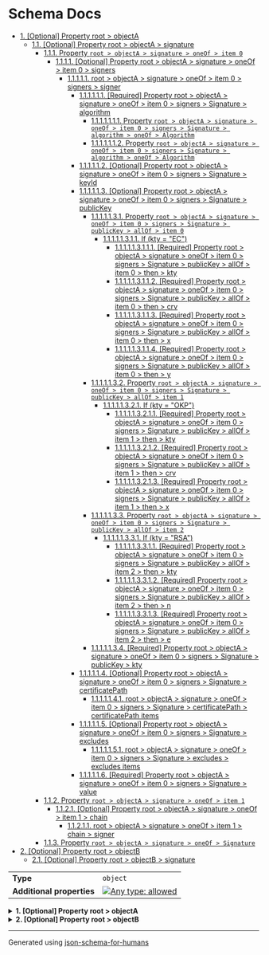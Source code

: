 # Schema Docs

- [1. [Optional] Property root > objectA](#objectA)
  - [1.1. [Optional] Property root > objectA > signature](#objectA_signature)
    - [1.1.1. Property `root > objectA > signature > oneOf > item 0`](#objectA_signature_oneOf_i0)
      - [1.1.1.1. [Optional] Property root > objectA > signature > oneOf > item 0 > signers](#objectA_signature_oneOf_i0_signers)
        - [1.1.1.1.1. root > objectA > signature > oneOf > item 0 > signers > signer](#autogenerated_heading_2)
          - [1.1.1.1.1.1. [Required] Property root > objectA > signature > oneOf > item 0 > signers > Signature > algorithm](#objectA_signature_oneOf_i0_signers_items_algorithm)
            - [1.1.1.1.1.1.1. Property `root > objectA > signature > oneOf > item 0 > signers > Signature > algorithm > oneOf > Algorithm`](#objectA_signature_oneOf_i0_signers_items_algorithm_oneOf_i0)
            - [1.1.1.1.1.1.2. Property `root > objectA > signature > oneOf > item 0 > signers > Signature > algorithm > oneOf > Algorithm`](#objectA_signature_oneOf_i0_signers_items_algorithm_oneOf_i1)
          - [1.1.1.1.1.2. [Optional] Property root > objectA > signature > oneOf > item 0 > signers > Signature > keyId](#objectA_signature_oneOf_i0_signers_items_keyId)
          - [1.1.1.1.1.3. [Optional] Property root > objectA > signature > oneOf > item 0 > signers > Signature > publicKey](#objectA_signature_oneOf_i0_signers_items_publicKey)
            - [1.1.1.1.1.3.1. Property `root > objectA > signature > oneOf > item 0 > signers > Signature > publicKey > allOf > item 0`](#objectA_signature_oneOf_i0_signers_items_publicKey_allOf_i0)
              - [1.1.1.1.1.3.1.1. If (kty = "EC")](#autogenerated_heading_3)
                - [1.1.1.1.1.3.1.1.1. [Required] Property root > objectA > signature > oneOf > item 0 > signers > Signature > publicKey > allOf > item 0 > then > kty](#objectA_signature_oneOf_i0_signers_items_publicKey_allOf_i0_then_kty)
                - [1.1.1.1.1.3.1.1.2. [Required] Property root > objectA > signature > oneOf > item 0 > signers > Signature > publicKey > allOf > item 0 > then > crv](#objectA_signature_oneOf_i0_signers_items_publicKey_allOf_i0_then_crv)
                - [1.1.1.1.1.3.1.1.3. [Required] Property root > objectA > signature > oneOf > item 0 > signers > Signature > publicKey > allOf > item 0 > then > x](#objectA_signature_oneOf_i0_signers_items_publicKey_allOf_i0_then_x)
                - [1.1.1.1.1.3.1.1.4. [Required] Property root > objectA > signature > oneOf > item 0 > signers > Signature > publicKey > allOf > item 0 > then > y](#objectA_signature_oneOf_i0_signers_items_publicKey_allOf_i0_then_y)
            - [1.1.1.1.1.3.2. Property `root > objectA > signature > oneOf > item 0 > signers > Signature > publicKey > allOf > item 1`](#objectA_signature_oneOf_i0_signers_items_publicKey_allOf_i1)
              - [1.1.1.1.1.3.2.1. If (kty = "OKP")](#autogenerated_heading_4)
                - [1.1.1.1.1.3.2.1.1. [Required] Property root > objectA > signature > oneOf > item 0 > signers > Signature > publicKey > allOf > item 1 > then > kty](#objectA_signature_oneOf_i0_signers_items_publicKey_allOf_i1_then_kty)
                - [1.1.1.1.1.3.2.1.2. [Required] Property root > objectA > signature > oneOf > item 0 > signers > Signature > publicKey > allOf > item 1 > then > crv](#objectA_signature_oneOf_i0_signers_items_publicKey_allOf_i1_then_crv)
                - [1.1.1.1.1.3.2.1.3. [Required] Property root > objectA > signature > oneOf > item 0 > signers > Signature > publicKey > allOf > item 1 > then > x](#objectA_signature_oneOf_i0_signers_items_publicKey_allOf_i1_then_x)
            - [1.1.1.1.1.3.3. Property `root > objectA > signature > oneOf > item 0 > signers > Signature > publicKey > allOf > item 2`](#objectA_signature_oneOf_i0_signers_items_publicKey_allOf_i2)
              - [1.1.1.1.1.3.3.1. If (kty = "RSA")](#autogenerated_heading_5)
                - [1.1.1.1.1.3.3.1.1. [Required] Property root > objectA > signature > oneOf > item 0 > signers > Signature > publicKey > allOf > item 2 > then > kty](#objectA_signature_oneOf_i0_signers_items_publicKey_allOf_i2_then_kty)
                - [1.1.1.1.1.3.3.1.2. [Required] Property root > objectA > signature > oneOf > item 0 > signers > Signature > publicKey > allOf > item 2 > then > n](#objectA_signature_oneOf_i0_signers_items_publicKey_allOf_i2_then_n)
                - [1.1.1.1.1.3.3.1.3. [Required] Property root > objectA > signature > oneOf > item 0 > signers > Signature > publicKey > allOf > item 2 > then > e](#objectA_signature_oneOf_i0_signers_items_publicKey_allOf_i2_then_e)
            - [1.1.1.1.1.3.4. [Required] Property root > objectA > signature > oneOf > item 0 > signers > Signature > publicKey > kty](#objectA_signature_oneOf_i0_signers_items_publicKey_kty)
          - [1.1.1.1.1.4. [Optional] Property root > objectA > signature > oneOf > item 0 > signers > Signature > certificatePath](#objectA_signature_oneOf_i0_signers_items_certificatePath)
            - [1.1.1.1.1.4.1. root > objectA > signature > oneOf > item 0 > signers > Signature > certificatePath > certificatePath items](#autogenerated_heading_6)
          - [1.1.1.1.1.5. [Optional] Property root > objectA > signature > oneOf > item 0 > signers > Signature > excludes](#objectA_signature_oneOf_i0_signers_items_excludes)
            - [1.1.1.1.1.5.1. root > objectA > signature > oneOf > item 0 > signers > Signature > excludes > excludes items](#autogenerated_heading_7)
          - [1.1.1.1.1.6. [Required] Property root > objectA > signature > oneOf > item 0 > signers > Signature > value](#objectA_signature_oneOf_i0_signers_items_value)
    - [1.1.2. Property `root > objectA > signature > oneOf > item 1`](#objectA_signature_oneOf_i1)
      - [1.1.2.1. [Optional] Property root > objectA > signature > oneOf > item 1 > chain](#objectA_signature_oneOf_i1_chain)
        - [1.1.2.1.1. root > objectA > signature > oneOf > item 1 > chain > signer](#autogenerated_heading_8)
    - [1.1.3. Property `root > objectA > signature > oneOf > Signature`](#objectA_signature_oneOf_i2)
- [2. [Optional] Property root > objectB](#objectB)
  - [2.1. [Optional] Property root > objectB > signature](#objectB_signature)

|                           |                                                                                                                                   |
| ------------------------- | --------------------------------------------------------------------------------------------------------------------------------- |
| **Type**                  | `object`                                                                                                                          |
| **Additional properties** | [![Any type: allowed](https://img.shields.io/badge/Any%20type-allowed-green)](# "Additional Properties of any type are allowed.") |

<details>
<summary>
<strong> <a name="objectA"></a>1. [Optional] Property root > objectA</strong>  

</summary>
<blockquote>

|                           |                                                                                                                                   |
| ------------------------- | --------------------------------------------------------------------------------------------------------------------------------- |
| **Type**                  | `object`                                                                                                                          |
| **Additional properties** | [![Any type: allowed](https://img.shields.io/badge/Any%20type-allowed-green)](# "Additional Properties of any type are allowed.") |

<details>
<summary>
<strong> <a name="objectA_signature"></a>1.1. [Optional] Property root > objectA > signature</strong>  

</summary>
<blockquote>

**Title:** Signature

|                           |                                                                                                                                   |
| ------------------------- | --------------------------------------------------------------------------------------------------------------------------------- |
| **Type**                  | `combining`                                                                                                                       |
| **Additional properties** | [![Any type: allowed](https://img.shields.io/badge/Any%20type-allowed-green)](# "Additional Properties of any type are allowed.") |
| **Defined in**            | #/definitions/signature                                                                                                           |

<blockquote>

| One of(Option)                           |
| ---------------------------------------- |
| [item 0](#objectA_signature_oneOf_i0)    |
| [item 1](#objectA_signature_oneOf_i1)    |
| [Signature](#objectA_signature_oneOf_i2) |

<blockquote>

#### <a name="objectA_signature_oneOf_i0"></a>1.1.1. Property `root > objectA > signature > oneOf > item 0`

|                           |                                                                                                          |
| ------------------------- | -------------------------------------------------------------------------------------------------------- |
| **Type**                  | `object`                                                                                                 |
| **Additional properties** | [![Not allowed](https://img.shields.io/badge/Not%20allowed-red)](# "Additional Properties not allowed.") |

<details>
<summary>
<strong> <a name="objectA_signature_oneOf_i0_signers"></a>1.1.1.1. [Optional] Property root > objectA > signature > oneOf > item 0 > signers</strong>  

</summary>
<blockquote>

**Title:** Signature

|          |         |
| -------- | ------- |
| **Type** | `array` |

**Description:** Unique top level property for Multiple Signatures. (multisignature)

|                      | Array restrictions |
| -------------------- | ------------------ |
| **Min items**        | N/A                |
| **Max items**        | N/A                |
| **Items unicity**    | False              |
| **Additional items** | False              |
| **Tuple validation** | See below          |

| Each item of this array must be                     | Description |
| --------------------------------------------------- | ----------- |
| [signer](#objectA_signature_oneOf_i0_signers_items) | -           |

###### <a name="autogenerated_heading_2"></a>1.1.1.1.1. root > objectA > signature > oneOf > item 0 > signers > signer

|                           |                                                                                                          |
| ------------------------- | -------------------------------------------------------------------------------------------------------- |
| **Type**                  | `object`                                                                                                 |
| **Additional properties** | [![Not allowed](https://img.shields.io/badge/Not%20allowed-red)](# "Additional Properties not allowed.") |
| **Defined in**            | #/definitions/signer                                                                                     |

<details>
<summary>
<strong> <a name="objectA_signature_oneOf_i0_signers_items_algorithm"></a>1.1.1.1.1.1. [Required] Property root > objectA > signature > oneOf > item 0 > signers > Signature > algorithm</strong>  

</summary>
<blockquote>

|                           |                                                                                                                                   |
| ------------------------- | --------------------------------------------------------------------------------------------------------------------------------- |
| **Type**                  | `combining`                                                                                                                       |
| **Additional properties** | [![Any type: allowed](https://img.shields.io/badge/Any%20type-allowed-green)](# "Additional Properties of any type are allowed.") |

<blockquote>

| One of(Option)                                                            |
| ------------------------------------------------------------------------- |
| [Algorithm](#objectA_signature_oneOf_i0_signers_items_algorithm_oneOf_i0) |
| [Algorithm](#objectA_signature_oneOf_i0_signers_items_algorithm_oneOf_i1) |

<blockquote>

###### <a name="objectA_signature_oneOf_i0_signers_items_algorithm_oneOf_i0"></a>1.1.1.1.1.1.1. Property `root > objectA > signature > oneOf > item 0 > signers > Signature > algorithm > oneOf > Algorithm`

**Title:** Algorithm

|          |                    |
| -------- | ------------------ |
| **Type** | `enum (of string)` |

**Description:** Signature algorithm. The currently recognized JWA [RFC7518] and RFC8037 [RFC8037] asymmetric key algorithms. Note: Unlike RFC8037 [RFC8037] JSF requires explicit Ed* algorithm names instead of "EdDSA".

Must be one of:
* "RS256"
* "RS384"
* "RS512"
* "PS256"
* "PS384"
* "PS512"
* "ES256"
* "ES384"
* "ES512"
* "Ed25519"
* "Ed448"
* "HS256"
* "HS384"
* "HS512"

</blockquote>
<blockquote>

###### <a name="objectA_signature_oneOf_i0_signers_items_algorithm_oneOf_i1"></a>1.1.1.1.1.1.2. Property `root > objectA > signature > oneOf > item 0 > signers > Signature > algorithm > oneOf > Algorithm`

**Title:** Algorithm

|            |          |
| ---------- | -------- |
| **Type**   | `string` |
| **Format** | `uri`    |

**Description:** Signature algorithm. Note: If proprietary signature algorithms are added, they must be expressed as URIs.

</blockquote>

</blockquote>

</blockquote>
</details>

<details>
<summary>
<strong> <a name="objectA_signature_oneOf_i0_signers_items_keyId"></a>1.1.1.1.1.2. [Optional] Property root > objectA > signature > oneOf > item 0 > signers > Signature > keyId</strong>  

</summary>
<blockquote>

**Title:** Key ID

|          |          |
| -------- | -------- |
| **Type** | `string` |

**Description:** Optional. Application specific string identifying the signature key.

</blockquote>
</details>

<details>
<summary>
<strong> <a name="objectA_signature_oneOf_i0_signers_items_publicKey"></a>1.1.1.1.1.3. [Optional] Property root > objectA > signature > oneOf > item 0 > signers > Signature > publicKey</strong>  

</summary>
<blockquote>

**Title:** Public key

|                           |                                                                                                                                   |
| ------------------------- | --------------------------------------------------------------------------------------------------------------------------------- |
| **Type**                  | `combining`                                                                                                                       |
| **Additional properties** | [![Any type: allowed](https://img.shields.io/badge/Any%20type-allowed-green)](# "Additional Properties of any type are allowed.") |
| **Defined in**            | #/definitions/publicKey                                                                                                           |

**Description:** Optional. Public key object.

<blockquote>

| All of(Requirement)                                                    |
| ---------------------------------------------------------------------- |
| [item 0](#objectA_signature_oneOf_i0_signers_items_publicKey_allOf_i0) |
| [item 1](#objectA_signature_oneOf_i0_signers_items_publicKey_allOf_i1) |
| [item 2](#objectA_signature_oneOf_i0_signers_items_publicKey_allOf_i2) |

<blockquote>

###### <a name="objectA_signature_oneOf_i0_signers_items_publicKey_allOf_i0"></a>1.1.1.1.1.3.1. Property `root > objectA > signature > oneOf > item 0 > signers > Signature > publicKey > allOf > item 0`

|                           |                                                                                                                                   |
| ------------------------- | --------------------------------------------------------------------------------------------------------------------------------- |
| **Type**                  | `object`                                                                                                                          |
| **Additional properties** | [![Any type: allowed](https://img.shields.io/badge/Any%20type-allowed-green)](# "Additional Properties of any type are allowed.") |

###### <a name="autogenerated_heading_3"></a>1.1.1.1.1.3.1.1. If (kty = "EC")

|                           |                                                                                                          |
| ------------------------- | -------------------------------------------------------------------------------------------------------- |
| **Type**                  | `object`                                                                                                 |
| **Additional properties** | [![Not allowed](https://img.shields.io/badge/Not%20allowed-red)](# "Additional Properties not allowed.") |

<details>
<summary>
<strong> <a name="objectA_signature_oneOf_i0_signers_items_publicKey_allOf_i0_then_kty"></a>1.1.1.1.1.3.1.1.1. [Required] Property root > objectA > signature > oneOf > item 0 > signers > Signature > publicKey > allOf > item 0 > then > kty</strong>  

</summary>
<blockquote>

|                        |                                                                |
| ---------------------- | -------------------------------------------------------------- |
| **Type**               | `enum (of string)`                                             |
| **Same definition as** | [kty](#objectA_signature_oneOf_i0_signers_items_publicKey_kty) |

**Description:** Key type indicator.

</blockquote>
</details>

<details>
<summary>
<strong> <a name="objectA_signature_oneOf_i0_signers_items_publicKey_allOf_i0_then_crv"></a>1.1.1.1.1.3.1.1.2. [Required] Property root > objectA > signature > oneOf > item 0 > signers > Signature > publicKey > allOf > item 0 > then > crv</strong>  

</summary>
<blockquote>

**Title:** Curve name

|          |                    |
| -------- | ------------------ |
| **Type** | `enum (of string)` |

**Description:** EC curve name.

Must be one of:
* "P-256"
* "P-384"
* "P-521"

</blockquote>
</details>

<details>
<summary>
<strong> <a name="objectA_signature_oneOf_i0_signers_items_publicKey_allOf_i0_then_x"></a>1.1.1.1.1.3.1.1.3. [Required] Property root > objectA > signature > oneOf > item 0 > signers > Signature > publicKey > allOf > item 0 > then > x</strong>  

</summary>
<blockquote>

**Title:** Coordinate

|          |          |
| -------- | -------- |
| **Type** | `string` |

**Description:** EC curve point X. The length of this field must be the full size of a coordinate for the curve specified in the "crv" parameter. For example, if the value of "crv" is "P-521", the decoded argument must be 66 bytes.

</blockquote>
</details>

<details>
<summary>
<strong> <a name="objectA_signature_oneOf_i0_signers_items_publicKey_allOf_i0_then_y"></a>1.1.1.1.1.3.1.1.4. [Required] Property root > objectA > signature > oneOf > item 0 > signers > Signature > publicKey > allOf > item 0 > then > y</strong>  

</summary>
<blockquote>

**Title:** Coordinate

|          |          |
| -------- | -------- |
| **Type** | `string` |

**Description:** EC curve point Y. The length of this field must be the full size of a coordinate for the curve specified in the "crv" parameter. For example, if the value of "crv" is "P-256", the decoded argument must be 32 bytes.

</blockquote>
</details>

</blockquote>
<blockquote>

###### <a name="objectA_signature_oneOf_i0_signers_items_publicKey_allOf_i1"></a>1.1.1.1.1.3.2. Property `root > objectA > signature > oneOf > item 0 > signers > Signature > publicKey > allOf > item 1`

|                           |                                                                                                                                   |
| ------------------------- | --------------------------------------------------------------------------------------------------------------------------------- |
| **Type**                  | `object`                                                                                                                          |
| **Additional properties** | [![Any type: allowed](https://img.shields.io/badge/Any%20type-allowed-green)](# "Additional Properties of any type are allowed.") |

###### <a name="autogenerated_heading_4"></a>1.1.1.1.1.3.2.1. If (kty = "OKP")

|                           |                                                                                                          |
| ------------------------- | -------------------------------------------------------------------------------------------------------- |
| **Type**                  | `object`                                                                                                 |
| **Additional properties** | [![Not allowed](https://img.shields.io/badge/Not%20allowed-red)](# "Additional Properties not allowed.") |

<details>
<summary>
<strong> <a name="objectA_signature_oneOf_i0_signers_items_publicKey_allOf_i1_then_kty"></a>1.1.1.1.1.3.2.1.1. [Required] Property root > objectA > signature > oneOf > item 0 > signers > Signature > publicKey > allOf > item 1 > then > kty</strong>  

</summary>
<blockquote>

|                        |                                                                |
| ---------------------- | -------------------------------------------------------------- |
| **Type**               | `enum (of string)`                                             |
| **Same definition as** | [kty](#objectA_signature_oneOf_i0_signers_items_publicKey_kty) |

**Description:** Key type indicator.

</blockquote>
</details>

<details>
<summary>
<strong> <a name="objectA_signature_oneOf_i0_signers_items_publicKey_allOf_i1_then_crv"></a>1.1.1.1.1.3.2.1.2. [Required] Property root > objectA > signature > oneOf > item 0 > signers > Signature > publicKey > allOf > item 1 > then > crv</strong>  

</summary>
<blockquote>

**Title:** Curve name

|          |                    |
| -------- | ------------------ |
| **Type** | `enum (of string)` |

**Description:** EdDSA curve name.

Must be one of:
* "Ed25519"
* "Ed448"

</blockquote>
</details>

<details>
<summary>
<strong> <a name="objectA_signature_oneOf_i0_signers_items_publicKey_allOf_i1_then_x"></a>1.1.1.1.1.3.2.1.3. [Required] Property root > objectA > signature > oneOf > item 0 > signers > Signature > publicKey > allOf > item 1 > then > x</strong>  

</summary>
<blockquote>

**Title:** Coordinate

|          |          |
| -------- | -------- |
| **Type** | `string` |

**Description:** EdDSA curve point X. The length of this field must be the full size of a coordinate for the curve specified in the "crv" parameter. For example, if the value of "crv" is "Ed25519", the decoded argument must be 32 bytes.

</blockquote>
</details>

</blockquote>
<blockquote>

###### <a name="objectA_signature_oneOf_i0_signers_items_publicKey_allOf_i2"></a>1.1.1.1.1.3.3. Property `root > objectA > signature > oneOf > item 0 > signers > Signature > publicKey > allOf > item 2`

|                           |                                                                                                                                   |
| ------------------------- | --------------------------------------------------------------------------------------------------------------------------------- |
| **Type**                  | `object`                                                                                                                          |
| **Additional properties** | [![Any type: allowed](https://img.shields.io/badge/Any%20type-allowed-green)](# "Additional Properties of any type are allowed.") |

###### <a name="autogenerated_heading_5"></a>1.1.1.1.1.3.3.1. If (kty = "RSA")

|                           |                                                                                                          |
| ------------------------- | -------------------------------------------------------------------------------------------------------- |
| **Type**                  | `object`                                                                                                 |
| **Additional properties** | [![Not allowed](https://img.shields.io/badge/Not%20allowed-red)](# "Additional Properties not allowed.") |

<details>
<summary>
<strong> <a name="objectA_signature_oneOf_i0_signers_items_publicKey_allOf_i2_then_kty"></a>1.1.1.1.1.3.3.1.1. [Required] Property root > objectA > signature > oneOf > item 0 > signers > Signature > publicKey > allOf > item 2 > then > kty</strong>  

</summary>
<blockquote>

|                        |                                                                |
| ---------------------- | -------------------------------------------------------------- |
| **Type**               | `enum (of string)`                                             |
| **Same definition as** | [kty](#objectA_signature_oneOf_i0_signers_items_publicKey_kty) |

**Description:** Key type indicator.

</blockquote>
</details>

<details>
<summary>
<strong> <a name="objectA_signature_oneOf_i0_signers_items_publicKey_allOf_i2_then_n"></a>1.1.1.1.1.3.3.1.2. [Required] Property root > objectA > signature > oneOf > item 0 > signers > Signature > publicKey > allOf > item 2 > then > n</strong>  

</summary>
<blockquote>

**Title:** Modulus

|          |          |
| -------- | -------- |
| **Type** | `string` |

**Description:** RSA modulus.

</blockquote>
</details>

<details>
<summary>
<strong> <a name="objectA_signature_oneOf_i0_signers_items_publicKey_allOf_i2_then_e"></a>1.1.1.1.1.3.3.1.3. [Required] Property root > objectA > signature > oneOf > item 0 > signers > Signature > publicKey > allOf > item 2 > then > e</strong>  

</summary>
<blockquote>

**Title:** Exponent

|          |          |
| -------- | -------- |
| **Type** | `string` |

**Description:** RSA exponent.

</blockquote>
</details>

</blockquote>

</blockquote>

<details>
<summary>
<strong> <a name="objectA_signature_oneOf_i0_signers_items_publicKey_kty"></a>1.1.1.1.1.3.4. [Required] Property root > objectA > signature > oneOf > item 0 > signers > Signature > publicKey > kty</strong>  

</summary>
<blockquote>

|                |                       |
| -------------- | --------------------- |
| **Type**       | `enum (of string)`    |
| **Defined in** | #/definitions/keyType |

**Description:** Key type indicator.

Must be one of:
* "EC"
* "OKP"
* "RSA"

</blockquote>
</details>

</blockquote>
</details>

<details>
<summary>
<strong> <a name="objectA_signature_oneOf_i0_signers_items_certificatePath"></a>1.1.1.1.1.4. [Optional] Property root > objectA > signature > oneOf > item 0 > signers > Signature > certificatePath</strong>  

</summary>
<blockquote>

**Title:** Certificate path

|          |                   |
| -------- | ----------------- |
| **Type** | `array of string` |

**Description:** Optional. Sorted array of X.509 [RFC5280] certificates, where the first element must contain the signature certificate. The certificate path must be contiguous but is not required to be complete.

|                      | Array restrictions |
| -------------------- | ------------------ |
| **Min items**        | N/A                |
| **Max items**        | N/A                |
| **Items unicity**    | False              |
| **Additional items** | False              |
| **Tuple validation** | See below          |

| Each item of this array must be                                                          | Description |
| ---------------------------------------------------------------------------------------- | ----------- |
| [certificatePath items](#objectA_signature_oneOf_i0_signers_items_certificatePath_items) | -           |

###### <a name="autogenerated_heading_6"></a>1.1.1.1.1.4.1. root > objectA > signature > oneOf > item 0 > signers > Signature > certificatePath > certificatePath items

|          |          |
| -------- | -------- |
| **Type** | `string` |

</blockquote>
</details>

<details>
<summary>
<strong> <a name="objectA_signature_oneOf_i0_signers_items_excludes"></a>1.1.1.1.1.5. [Optional] Property root > objectA > signature > oneOf > item 0 > signers > Signature > excludes</strong>  

</summary>
<blockquote>

**Title:** Excludes

|          |                   |
| -------- | ----------------- |
| **Type** | `array of string` |

**Description:** Optional. Array holding the names of one or more application level properties that must be excluded from the signature process. Note that the "excludes" property itself, must also be excluded from the signature process. Since both the "excludes" property and the associated data it points to are unsigned, a conforming JSF implementation must provide options for specifying which properties to accept.

|                      | Array restrictions |
| -------------------- | ------------------ |
| **Min items**        | N/A                |
| **Max items**        | N/A                |
| **Items unicity**    | False              |
| **Additional items** | False              |
| **Tuple validation** | See below          |

| Each item of this array must be                                            | Description |
| -------------------------------------------------------------------------- | ----------- |
| [excludes items](#objectA_signature_oneOf_i0_signers_items_excludes_items) | -           |

###### <a name="autogenerated_heading_7"></a>1.1.1.1.1.5.1. root > objectA > signature > oneOf > item 0 > signers > Signature > excludes > excludes items

|          |          |
| -------- | -------- |
| **Type** | `string` |

</blockquote>
</details>

<details>
<summary>
<strong> <a name="objectA_signature_oneOf_i0_signers_items_value"></a>1.1.1.1.1.6. [Required] Property root > objectA > signature > oneOf > item 0 > signers > Signature > value</strong>  

</summary>
<blockquote>

**Title:** Signature

|          |          |
| -------- | -------- |
| **Type** | `string` |

**Description:** The signature data. Note that the binary representation must follow the JWA [RFC7518] specifications.

</blockquote>
</details>

</blockquote>
</details>

</blockquote>
<blockquote>

#### <a name="objectA_signature_oneOf_i1"></a>1.1.2. Property `root > objectA > signature > oneOf > item 1`

|                           |                                                                                                          |
| ------------------------- | -------------------------------------------------------------------------------------------------------- |
| **Type**                  | `object`                                                                                                 |
| **Additional properties** | [![Not allowed](https://img.shields.io/badge/Not%20allowed-red)](# "Additional Properties not allowed.") |

<details>
<summary>
<strong> <a name="objectA_signature_oneOf_i1_chain"></a>1.1.2.1. [Optional] Property root > objectA > signature > oneOf > item 1 > chain</strong>  

</summary>
<blockquote>

**Title:** Signature

|          |         |
| -------- | ------- |
| **Type** | `array` |

**Description:** Unique top level property for Signature Chains. (signaturechain)

|                      | Array restrictions |
| -------------------- | ------------------ |
| **Min items**        | N/A                |
| **Max items**        | N/A                |
| **Items unicity**    | False              |
| **Additional items** | False              |
| **Tuple validation** | See below          |

| Each item of this array must be                   | Description |
| ------------------------------------------------- | ----------- |
| [signer](#objectA_signature_oneOf_i1_chain_items) | -           |

###### <a name="autogenerated_heading_8"></a>1.1.2.1.1. root > objectA > signature > oneOf > item 1 > chain > signer

|                           |                                                                                                          |
| ------------------------- | -------------------------------------------------------------------------------------------------------- |
| **Type**                  | `object`                                                                                                 |
| **Additional properties** | [![Not allowed](https://img.shields.io/badge/Not%20allowed-red)](# "Additional Properties not allowed.") |
| **Same definition as**    | [Signature](#objectA_signature_oneOf_i0_signers_items)                                                   |

</blockquote>
</details>

</blockquote>
<blockquote>

#### <a name="objectA_signature_oneOf_i2"></a>1.1.3. Property `root > objectA > signature > oneOf > Signature`

**Title:** Signature

|                           |                                                                                                          |
| ------------------------- | -------------------------------------------------------------------------------------------------------- |
| **Type**                  | `object`                                                                                                 |
| **Additional properties** | [![Not allowed](https://img.shields.io/badge/Not%20allowed-red)](# "Additional Properties not allowed.") |
| **Same definition as**    | [Signature](#objectA_signature_oneOf_i0_signers_items)                                                   |

**Description:** Unique top level property for simple signatures. (signaturecore)

</blockquote>

</blockquote>

</blockquote>
</details>

</blockquote>
</details>

<details>
<summary>
<strong> <a name="objectB"></a>2. [Optional] Property root > objectB</strong>  

</summary>
<blockquote>

|                           |                                                                                                                                   |
| ------------------------- | --------------------------------------------------------------------------------------------------------------------------------- |
| **Type**                  | `object`                                                                                                                          |
| **Additional properties** | [![Any type: allowed](https://img.shields.io/badge/Any%20type-allowed-green)](# "Additional Properties of any type are allowed.") |

<details>
<summary>
<strong> <a name="objectB_signature"></a>2.1. [Optional] Property root > objectB > signature</strong>  

</summary>
<blockquote>

**Title:** Signature

|                           |                                                                                                                                   |
| ------------------------- | --------------------------------------------------------------------------------------------------------------------------------- |
| **Type**                  | `combining`                                                                                                                       |
| **Additional properties** | [![Any type: allowed](https://img.shields.io/badge/Any%20type-allowed-green)](# "Additional Properties of any type are allowed.") |
| **Same definition as**    | [signature](#objectA_signature)                                                                                                   |

</blockquote>
</details>

</blockquote>
</details>

----------------------------------------------------------------------------------------------------------------------------
Generated using [json-schema-for-humans](https://github.com/coveooss/json-schema-for-humans)
